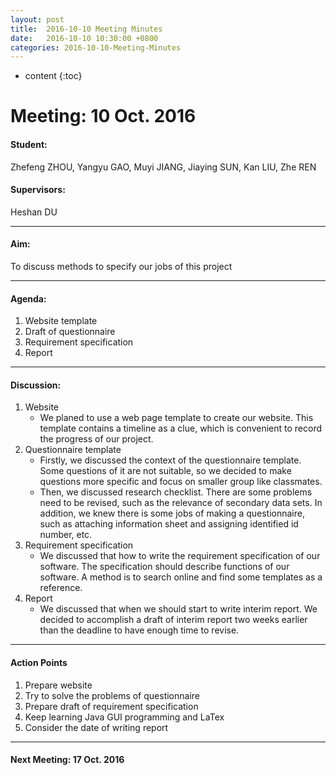 ```yaml
---
layout: post
title:  2016-10-10 Meeting Minutes
date:   2016-10-10 10:30:00 +0800
categories: 2016-10-10-Meeting-Minutes
---
```


* content
{:toc}


# Meeting: 10 Oct. 2016#### Student: 

Zhefeng ZHOU, Yangyu GAO, Muyi JIANG, Jiaying SUN, Kan LIU, Zhe REN

#### Supervisors: 

Heshan DU---#### Aim: 
To discuss methods to specify our jobs of this project

---
#### Agenda: 1.	Website template2.	Draft of questionnaire3.	Requirement specification4.	Report---
#### Discussion:
1. Website	* We planed to use a web page template to create our website. This template contains a timeline as a clue, which is convenient to record the progress of our project.2. Questionnaire template	* Firstly, we discussed the context of the questionnaire template. Some questions of it are not suitable, so we decided to make questions more specific and focus on smaller group like classmates.  	* Then, we discussed research checklist. There are some problems need to be revised, such as the relevance of secondary data sets. In addition, we knew there is some jobs of making a questionnaire, such as attaching information sheet and assigning identified id number, etc.3. Requirement specification	* We discussed that how to write the requirement specification of our software. The specification should describe functions of our software. A method is to search online and find some templates as a reference.4. Report	* We discussed that when we should start to write interim report. We decided to accomplish a draft of interim report two weeks earlier than the deadline to have enough time to revise.

---
#### Action Points
1.	Prepare website2.	Try to solve the problems of questionnaire3.	Prepare draft of requirement specification4.	Keep learning Java GUI programming and LaTex5.	Consider the date of writing report	
---
	 #### Next Meeting: 17 Oct. 2016   

